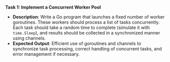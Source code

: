 **Task 1: Implement a Concurrent Worker Pool**
- **Description**: Write a Go program that launches a fixed number of worker goroutines. These workers should process a list of tasks concurrently. Each task should take a random time to complete (simulate it with `time.Sleep`), and results should be collected in a synchronized manner using channels.
- **Expected Output**: Efficient use of goroutines and channels to synchronize task processing, correct handling of concurrent tasks, and error management if necessary.
